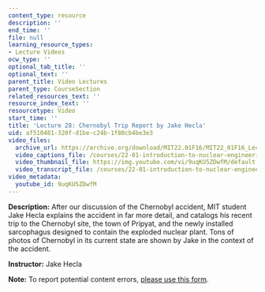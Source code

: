 ```yaml
---
content_type: resource
description: ''
end_time: ''
file: null
learning_resource_types:
- Lecture Videos
ocw_type: ''
optional_tab_title: ''
optional_text: ''
parent_title: Video Lectures
parent_type: CourseSection
related_resources_text: ''
resource_index_text: ''
resourcetype: Video
start_time: ''
title: 'Lecture 28: Chernobyl Trip Report by Jake Hecla'
uid: af510481-320f-d1be-c24b-1f80cb4be3e3
video_files:
  archive_url: https://archive.org/download/MIT22.01F16/MIT22_01F16_Lec28_300k.mp4
  video_captions_file: /courses/22-01-introduction-to-nuclear-engineering-and-ionizing-radiation-fall-2016/082fe08b6fbc523690568795f523d45c_9uqKU5ZDwfM.vtt
  video_thumbnail_file: https://img.youtube.com/vi/9uqKU5ZDwfM/default.jpg
  video_transcript_file: /courses/22-01-introduction-to-nuclear-engineering-and-ionizing-radiation-fall-2016/b26fdb30f85d99fcfb8f20e79186d8f1_9uqKU5ZDwfM.pdf
video_metadata:
  youtube_id: 9uqKU5ZDwfM
---
```


**Description:** After our discussion of the Chernobyl accident, MIT student Jake Hecla explains the accident in far more detail, and catalogs his recent trip to the Chernobyl site, the town of Pripyat, and the newly installed sarcophagus designed to contain the exploded nuclear plant. Tons of photos of Chernobyl in its current state are shown by Jake in the context of the accident.

**Instructor:** Jake Hecla

**Note:** To report potential content errors, [please use this form](https://forms.gle/8B2zcUvfCtgJdTdE7).



